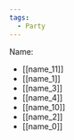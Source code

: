 ```yaml
---
tags:
  - Party
---
```

Name:
- [[name_11]]
- [[name_1]]
- [[name_3]]
- [[name_4]]
- [[name_10]]
- [[name_2]]
- [[name_0]]
